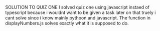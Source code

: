 SOLUTION TO QUIZ ONE
I solved quiz one using javascript instaed of typescript because i wouldnt want to be given a task later on that truely i cant solve since i know mainly pythoon and javascript.
The function in displayNumbers.js solves exactly what it is supposed to do. 
